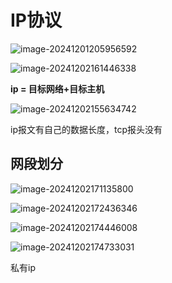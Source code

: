 # IP协议

![image-20241201205956592](D:\code\study\notes_stu\c++_note\picture\image-20241201205956592.png)

![image-20241202161446338](D:\code\study\notes_stu\c++_note\picture\image-20241202161446338.png)

**ip = 目标网络+目标主机**

![image-20241202155634742](D:\code\study\notes_stu\c++_note\picture\image-20241202155634742.png)

ip报文有自己的数据长度，tcp报头没有

## 网段划分

![image-20241202171135800](D:\code\study\notes_stu\c++_note\picture\image-20241202171135800.png)

![image-20241202172436346](D:\code\study\notes_stu\c++_note\picture\image-20241202172436346.png)

![image-20241202174446008](D:\code\study\notes_stu\c++_note\picture\image-20241202174446008.png)

![image-20241202174733031](D:\code\study\notes_stu\c++_note\picture\image-20241202174733031.png)

私有ip